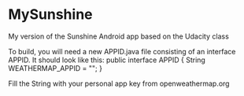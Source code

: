 # MySunshine
My version of the Sunshine Android app based on the Udacity class

To build, you will need a new APPID.java file consisting of an interface APPID.
It should look like this:
public interface APPID {
    String WEATHERMAP_APPID = "<your app key goes here>";
}

Fill the String with your personal app key from openweathermap.org
